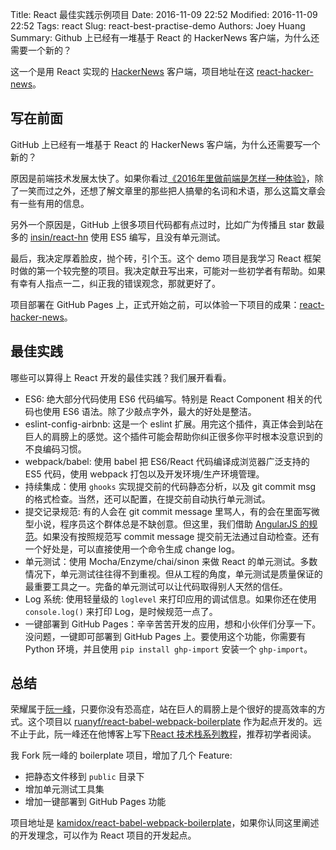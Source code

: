 Title: React 最佳实践示例项目
Date: 2016-11-09 22:52
Modified: 2016-11-09 22:52
Tags: react
Slug: react-best-practise-demo
Authors: Joey Huang
Summary: Github 上已经有一堆基于 React 的 HackerNews 客户端，为什么还需要一个新的？

这一个是用 React 实现的 [HackerNews](https://news.ycombinator.com) 客户端，项目地址在这 [react-hacker-news](https://github.com/kamidox/react-hacker-news)。

## 写在前面

GitHub 上已经有一堆基于 React 的 HackerNews 客户端，为什么还需要写一个新的？

原因是前端技术发展太快了。如果你看过[《2016年里做前端是怎样一种体验》](https://segmentfault.com/a/1190000007083024)，除了一笑而过之外，还想了解文章里的那些把人搞晕的名词和术语，那么这篇文章会有一些有用的信息。

另外一个原因是，GitHub 上很多项目代码都有点过时，比如广为传播且 star 数最多的 [insin/react-hn](https://github.com/insin/react-hn) 使用 ES5 编写，且没有单元测试。

最后，我决定厚着脸皮，抛个砖，引个玉。这个 demo 项目是我学习 React 框架时做的第一个较完整的项目。我决定献丑写出来，可能对一些初学者有帮助。如果有幸有人指点一二，纠正我的错误观念，那就更好了。

项目部署在 GitHub Pages 上，正式开始之前，可以体验一下项目的成果：[react-hacker-news](https://kamidox.github.io/react-hacker-news/)。

## 最佳实践

哪些可以算得上 React 开发的最佳实践？我们展开看看。

* ES6: 绝大部分代码使用 ES6 代码编写。特别是 React Component 相关的代码也使用 ES6 语法。除了少敲点字外，最大的好处是整洁。
* eslint-config-airbnb: 这是一个 eslint 扩展。用完这个插件，真正体会到站在巨人的肩膀上的感觉。这个插件可能会帮助你纠正很多你平时根本没意识到的不良编码习惯。
* webpack/babel: 使用 babel 把 ES6/React 代码编译成浏览器广泛支持的 ES5 代码，使用 webpack 打包以及开发环境/生产环境管理。
* 持续集成：使用 `ghooks` 实现提交前的代码静态分析，以及 git commit msg 的格式检查。当然，还可以配置，在提交前自动执行单元测试。
* 提交记录规范: 有的人会在 git commit message 里骂人，有的会在里面写微型小说，程序员这个群体总是不缺创意。但这里，我们借助 [AngularJS 的规范](https://github.com/angular/angular.js/blob/master/CONTRIBUTING.md#-git-commit-guidelines)。如果没有按照规范写 commit message 提交前无法通过自动检查。还有一个好处是，可以直接使用一个命令生成 change log。
* 单元测试：使用 Mocha/Enzyme/chai/sinon 来做 React 的单元测试。多数情况下，单元测试往往得不到重视。但从工程的角度，单元测试是质量保证的最重要工具之一。完备的单元测试可以让代码取得别人天然的信任。
* Log 系统: 使用轻量级的 `loglevel` 来打印应用的调试信息。如果你还在使用 `console.log()` 来打印 Log，是时候规范一点了。
* 一键部署到 GitHub Pages：辛辛苦苦开发的应用，想和小伙伴们分享一下。没问题，一键即可部署到 GitHub Pages 上。要使用这个功能，你需要有 Python 环境，并且使用 `pip install ghp-import` 安装一个 `ghp-import`。

## 总结

荣耀属于[阮一峰](http://www.ruanyifeng.com)，只要你没有恐高症，站在巨人的肩膀上是个很好的提高效率的方式。这个项目以 [ruanyf/react-babel-webpack-boilerplate](https://github.com/ruanyf/react-babel-webpack-boilerplate) 作为起点开发的。远不止于此，阮一峰还在他博客上写下[React 技术栈系列教程](http://www.ruanyifeng.com/blog/2016/09/react-technology-stack.html)，推荐初学者阅读。

我 Fork 阮一峰的 boilerplate 项目，增加了几个 Feature:

* 把静态文件移到 `public` 目录下
* 增加单元测试工具集
* 增加一键部署到 GitHub Pages 功能

项目地址是 [kamidox/react-babel-webpack-boilerplate](https://github.com/kamidox/react-babel-webpack-boilerplate)，如果你认同这里阐述的开发理念，可以作为 React 项目的开发起点。


